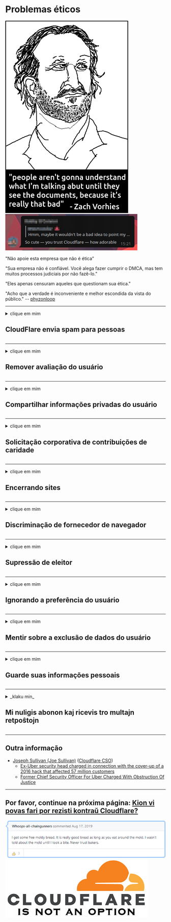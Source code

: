 # Problemas éticos

![](../image/itsreallythatbad.jpg)
![](../image/telegram/c81238387627b4bfd3dcd60f56d41626.jpg)

"Não apoie esta empresa que não é ética"

"Sua empresa não é confiável. Você alega fazer cumprir o DMCA, mas tem muitos processos judiciais por não fazê-lo."

"Eles apenas censuram aqueles que questionam sua ética."

"Acho que a verdade é inconveniente e melhor escondida da vista do público."  -- [phyzonloop](https://twitter.com/phyzonloop)


---


<details>
<summary>clique em mim

## CloudFlare envia spam para pessoas
</summary>


A Cloudflare está enviando e-mails de spam para usuários que não são da Cloudflare.

- Envie e-mails apenas para assinantes que optaram por receber
- Quando o usuário disser "pare", pare de enviar e-mail

É simples assim. Mas Cloudflare não se importa.
Cloudflare disse que usar seu serviço pode parar todos os spammers ou invasores.
Como podemos parar o Cloudflare sem ativar o Cloudflare?


| 🖼 | 🖼 |
| --- | --- |
| ![](../image/cfspam01.jpg) | ![](../image/cfspam03.jpg) |
| ![](../image/cfspam02.jpg) | ![](../image/cfspambrittany.jpg)<br>![](../image/cfspamtwtr.jpg) |

</details>

---

<details>
<summary>clique em mim

## Remover avaliação do usuário
</summary>


Cloudflare censura críticas negativas.
Se você postar um texto anti-Cloudflare no Twitter, terá a chance de obter uma resposta do funcionário da Cloudflare com a mensagem "Não, não é".
Se você postar uma avaliação negativa em qualquer site de avaliação, eles tentarão censurá-la.


| 🖼 | 🖼 |
| --- | --- |
| ![](../image/cfcenrev_01.jpg)<br>![](../image/cfcenrev_02.jpg) | ![](../image/cfcenrev_03.jpg) |

</details>

---

<details>
<summary>clique em mim

## Compartilhar informações privadas do usuário
</summary>


Cloudflare tem um grande problema de assédio.
A Cloudflare compartilha informações pessoais de quem reclama dos sites hospedados.
Às vezes, eles pedem que você forneça sua identidade verdadeira.
Se você não quer ser assediado, agredido, golpeado ou morto, é melhor ficar longe de sites do Cloudflared.


| 🖼 | 🖼 |
| --- | --- |
| ![](../image/cfdox_what.jpg) | ![](../image/cfdox_swat.jpg) |
| ![](../image/cfdox_kill.jpg) | ![](../image/cfdox_threat.jpg) |
| ![](../image/cfdox_dox.jpg) | ![](../image/cfdox_ex1.jpg)<br>![](../image/cfdox_ex2.jpg) |

</details>

---

<details>
<summary>clique em mim

## Solicitação corporativa de contribuições de caridade
</summary>


CloudFlare está pedindo contribuições de caridade.
É terrível que uma empresa americana peça caridade ao lado de organizações sem fins lucrativos que têm boas causas.
Se você gosta de bloquear pessoas ou perder o tempo de outras pessoas, você pode pedir algumas pizzas para os funcionários da Cloudflare.


![](../image/cfdonate.jpg)

</details>

---

<details>
<summary>clique em mim

## Encerrando sites
</summary>


O que você fará se o seu site cair repentinamente?
Há relatos de que o Cloudflare está excluindo a configuração do usuário ou interrompendo o serviço sem qualquer aviso, silenciosamente.
Sugerimos que você encontre um provedor melhor.

![](../image/cftmnt.jpg)

</details>

---

<details>
<summary>clique em mim

## Discriminação de fornecedor de navegador
</summary>


CloudFlare dá tratamento preferencial para aqueles que usam o Firefox, enquanto dá tratamento hostil para usuários de não-Tor-Browser sobre Tor.
Os usuários do Tor que se recusam legitimamente a executar javascript não-livre também recebem tratamento hostil.
Essa desigualdade de acesso é um abuso da neutralidade da rede e um abuso de poder.

![](../image/browdifftbcx.gif)

- Esquerda: Navegador Tor, Direita: Chrome. Mesmo endereço IP.

![](../image/browserdiff.jpg)

- Esquerda: Javascript do navegador Tor desativado, cookie ativado
- À direita: Javascript do Chrome ativado, cookie desativado

![](../image/cfsiryoublocked.jpg)

- QuteBrowser (navegador secundário) sem Tor (Clearnet IP)

![](../image/lynx_cloudflare.gif)

- Lynx


| ***Navegador*** | ***Tratamento de acesso*** |
| --- | --- |
| Tor Browser (Javascript habilitado) | acesso permitido |
| Firefox (Javascript habilitado) | acesso degradado |
| Chromium (Javascript habilitado) | acesso degradado |
| Chromium or Firefox (Javascript desativado) | acesso negado |
| Chromium or Firefox (Cookie desativado) | acesso negado |
| QuteBrowser | acesso negado |
| lynx | acesso negado |
| w3m | acesso negado |
| wget | acesso negado |


Por que não usar o botão de áudio para resolver o desafio fácil?

Sim, há um botão de áudio, mas ele sempre não funciona no Tor.
Você receberá esta mensagem quando clicar nele:

```
Tente mais tarde
Seu computador ou rede pode estar enviando consultas automatizadas.
Para proteger nossos usuários, não podemos processar sua solicitação no momento.
Para mais detalhes visite nossa página de ajuda
```

</details>

---

<details>
<summary>clique em mim

## Supressão de eleitor
</summary>


Os eleitores nos estados dos EUA registram-se para votar por meio do site do secretário de estado no estado de sua residência.
Escritórios de secretários de estado controlados pelos republicanos envolvem-se na repressão aos eleitores por meio do proxy do site do secretário de estado por meio do Cloudflare.
O tratamento hostil da Cloudflare aos usuários do Tor, sua posição MITM como um ponto global centralizado de vigilância e seu papel prejudicial em geral tornam os eleitores em potencial relutantes em se registrar.
Os liberais, em particular, tendem a abraçar a privacidade.
Os formulários de registro de eleitores coletam informações confidenciais sobre a inclinação política do eleitor, endereço físico pessoal, número do seguro social e data de nascimento.
A maioria dos estados disponibiliza apenas um subconjunto dessas informações publicamente, mas o Cloudflare vê todas essas informações quando alguém se registra para votar.

Observe que o registro em papel não contorna o Cloudflare porque os funcionários da equipe de entrada de dados do secretário de estado provavelmente usarão o site do Cloudflare para inserir os dados.

| 🖼 | 🖼 |
| --- | --- |
| ![](../image/cfvotm_01.jpg) | ![](../image/cfvotm_02.jpg) |

- Change.org é um site famoso por coletar votos e agir.
“pessoas em todos os lugares estão iniciando campanhas, mobilizando apoiadores e trabalhando com tomadores de decisão para gerar soluções.”
Infelizmente, muitas pessoas não conseguem ver o change.org de forma alguma devido ao filtro agressivo do Cloudflare.
Eles estão sendo impedidos de assinar a petição, o que os exclui de um processo democrático.
O uso de outra plataforma não declarada em nuvem, como OpenPetition, ajuda a solucionar o problema.

| 🖼 | 🖼 |
| --- | --- |
| ![](../image/changeorgasn.jpg) | ![](../image/changeorgtor.jpg) |

- O "Projeto ateniense" da Cloudflare oferece proteção gratuita em nível empresarial para sites de eleições estaduais e locais.
Eles disseram que "seus constituintes podem acessar informações eleitorais e registro de eleitores", mas isso é uma mentira porque muitas pessoas simplesmente não conseguem navegar no site.

</details>

---

<details>
<summary>clique em mim

## Ignorando a preferência do usuário
</summary>


Se você cancelar algo, não receberá nenhum e-mail sobre isso.
Cloudflare ignora a preferência do usuário e compartilha dados com empresas terceirizadas sem o consentimento do cliente.
Se você estiver usando o plano gratuito, às vezes eles enviam um e-mail para você pedindo para comprar uma assinatura mensal.

![](../image/cfviopl_tp.jpg)

</details>

---

<details>
<summary>clique em mim

## Mentir sobre a exclusão de dados do usuário
</summary>


De acordo com o blog deste ex-cliente da cloudflare, a Cloudflare está mentindo sobre a exclusão de contas.
Hoje em dia, muitas empresas mantêm seus dados depois que você fecha ou remove sua conta.
A maioria das boas empresas menciona isso em sua política de privacidade.
Cloudflare? Não.

```
2019-08-05 CloudFlare me enviou a confirmação de que eles removeram minha conta.
2019-10-02 Recebi um e-mail da CloudFlare "porque sou um cliente"
```

Cloudflare não conhecia a palavra "remover".
Se foi realmente removido, por que esse ex-cliente recebeu um e-mail?
Ele também mencionou que a política de privacidade da Cloudflare não menciona sobre isso.

```
A nova política de privacidade deles não faz nenhuma menção à retenção de dados por um ano.
```

![](../image/cfviopl_notdel.jpg)

Como você pode confiar na Cloudflare se sua política de privacidade é uma mentira?

- [Mais de um ano se passou desde que cancelei minha conta Cloudflare](https://shkspr.mobi/blog/2020/09/dont-trust-cloudflare-with-your-personal-data/)

</details>

---

<details>
<summary>clique em mim

## Guarde suas informações pessoais
</summary>


Excluir conta Cloudflare é um nível difícil.

```
Envie um tíquete de suporte usando a categoria "Conta",
e solicitar a exclusão da conta no corpo da mensagem.
Você não deve ter domínios ou cartões de crédito vinculados à sua conta antes de solicitar a exclusão.
```

Você receberá este email de confirmação.

![](../image/cf_deleteandkeep.jpg)

"Começamos a processar sua solicitação de exclusão" mas "Continuaremos a armazenar suas informações pessoais".

Você pode "confiar" nisso?


- Como cancelar sua conta Cloudflare

1. Faça login no painel do Cloudflare.
2. Exclua todas as zonas (domínios) de seu painel.
3. Clique no link de suporte.
4. Envie um novo tíquete. Diga a eles que você deseja encerrar sua conta.
5. Espere vários dias.
6. A equipe da Cloudflare pedirá sua confirmação e o motivo pelo qual você decidiu sair da Cloudflare.
7. Envie uma resposta novamente.
8. Espere vários dias.
9. Você receberá uma mensagem: Excluímos com sucesso sua conta


</details>

---

<details>
<summary>_klaku min_

## Mi nuligis abonon kaj ricevis tro multajn retpoŝtojn
</summary>


La uzanto nuligis sian 'Cloudflare stream' abonon kaj li ricevas retpoŝtajn memorigilojn ĉiutage por rememorigi lin pri nuligita abono.
Ne estas malaprobita butono. Kiel vi ĉesas ĉi tiun frenezon?

![](../image/barrageemailcancelsubscription.jpg)

Cloudflare diris al ĉi tiu uzanto kontakti subtenteamo kaj peti ĉiujn viajn enhavojn forigi.

- [t](https://web.archive.org/web/20210412165334/https://twitter.com/JohnHaldson/status/1381651569247088650)

</details>

---

## Outra informação

- [Joseph Sullivan (Joe Sullivan)](../cloudflare_inc/cloudflare_members.md) ([Cloudflare CSO](https://twitter.com/eastdakota/status/1296522269313785862))
  - [Ex-Uber security head charged in connection with the cover-up of a 2016 hack that affected 57 million customers](https://www.businessinsider.com/uber-data-hack-security-head-joe-sullivan-charged-cover-up-2020-8)
  - [Former Chief Security Officer For Uber Charged With Obstruction Of Justice](https://www.justice.gov/usao-ndca/pr/former-chief-security-officer-uber-charged-obstruction-justice)


---


## Por favor, continue na próxima página:   [Kion vi povas fari por rezisti kontraŭ Cloudflare?](pt.action.md)

![](../image/freemoldybread.jpg)
![](../image/cfisnotanoption.jpg)
